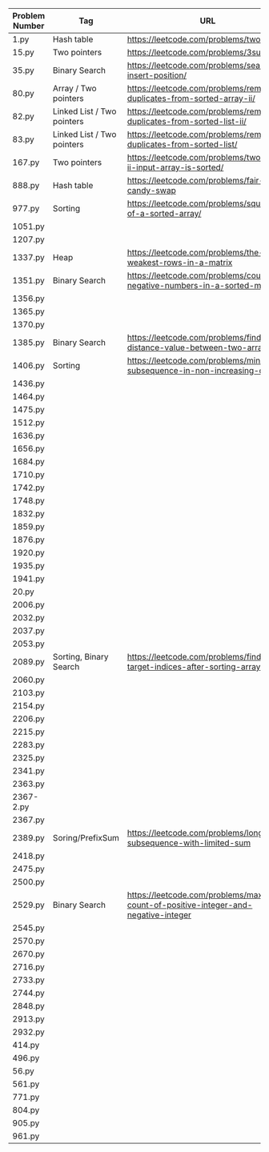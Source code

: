 | Problem Number | Tag                        | URL                                                                                    |
| -------------- | -------------------------- | -------------------------------------------------------------------------------------- |
| 1.py           | Hash table                 | <https://leetcode.com/problems/two-sum/>                                               |
| 15.py          | Two pointers               | <https://leetcode.com/problems/3sum/>                                                  |
| 35.py          | Binary Search              | <https://leetcode.com/problems/search-insert-position/>                                |
| 80.py          | Array / Two pointers       | <https://leetcode.com/problems/remove-duplicates-from-sorted-array-ii/>                |
| 82.py          | Linked List / Two pointers | <https://leetcode.com/problems/remove-duplicates-from-sorted-list-ii/>                 |
| 83.py          | Linked List / Two pointers | <https://leetcode.com/problems/remove-duplicates-from-sorted-list/>                    |
| 167.py         | Two pointers               | <https://leetcode.com/problems/two-sum-ii-input-array-is-sorted/>                      |
| 888.py         | Hash table                 | <https://leetcode.com/problems/fair-candy-swap>                                        |
| 977.py         | Sorting                    | <https://leetcode.com/problems/squares-of-a-sorted-array/>                             |
| 1051.py        |                            |                                                                                        |
| 1207.py        |                            |                                                                                        |
| 1337.py        | Heap                       | <https://leetcode.com/problems/the-k-weakest-rows-in-a-matrix>                         |
| 1351.py        | Binary Search              | <https://leetcode.com/problems/count-negative-numbers-in-a-sorted-matrix>              |
| 1356.py        |                            |                                                                                        |
| 1365.py        |                            |                                                                                        |
| 1370.py        |                            |                                                                                        |
| 1385.py        | Binary Search              | <https://leetcode.com/problems/find-the-distance-value-between-two-arrays>             |
| 1406.py        | Sorting                    | <https://leetcode.com/problems/minimum-subsequence-in-non-increasing-order/>           |
| 1436.py        |                            |                                                                                        |
| 1464.py        |                            |                                                                                        |
| 1475.py        |                            |                                                                                        |
| 1512.py        |                            |                                                                                        |
| 1636.py        |                            |                                                                                        |
| 1656.py        |                            |                                                                                        |
| 1684.py        |                            |                                                                                        |
| 1710.py        |                            |                                                                                        |
| 1742.py        |                            |                                                                                        |
| 1748.py        |                            |                                                                                        |
| 1832.py        |                            |                                                                                        |
| 1859.py        |                            |                                                                                        |
| 1876.py        |                            |                                                                                        |
| 1920.py        |                            |                                                                                        |
| 1935.py        |                            |                                                                                        |
| 1941.py        |                            |                                                                                        |
| 20.py          |                            |                                                                                        |
| 2006.py        |                            |                                                                                        |
| 2032.py        |                            |                                                                                        |
| 2037.py        |                            |                                                                                        |
| 2053.py        |                            |                                                                                        |
| 2089.py        | Sorting, Binary Search     | <https://leetcode.com/problems/find-target-indices-after-sorting-array>                |
| 2060.py        |                            |                                                                                        |
| 2103.py        |                            |                                                                                        |
| 2154.py        |                            |                                                                                        |
| 2206.py        |                            |                                                                                        |
| 2215.py        |                            |                                                                                        |
| 2283.py        |                            |                                                                                        |
| 2325.py        |                            |                                                                                        |
| 2341.py        |                            |                                                                                        |
| 2363.py        |                            |                                                                                        |
| 2367-2.py      |                            |                                                                                        |
| 2367.py        |                            |                                                                                        |
| 2389.py        | Soring/PrefixSum           | <https://leetcode.com/problems/longest-subsequence-with-limited-sum>                   |
| 2418.py        |                            |                                                                                        |
| 2475.py        |                            |                                                                                        |
| 2500.py        |                            |                                                                                        |
| 2529.py        | Binary Search              | <https://leetcode.com/problems/maximum-count-of-positive-integer-and-negative-integer> |
| 2545.py        |                            |                                                                                        |
| 2570.py        |                            |                                                                                        |
| 2670.py        |                            |                                                                                        |
| 2716.py        |                            |                                                                                        |
| 2733.py        |                            |                                                                                        |
| 2744.py        |                            |                                                                                        |
| 2848.py        |                            |                                                                                        |
| 2913.py        |                            |                                                                                        |
| 2932.py        |                            |                                                                                        |
| 414.py         |                            |                                                                                        |
| 496.py         |                            |                                                                                        |
| 56.py          |                            |                                                                                        |
| 561.py         |                            |                                                                                        |
| 771.py         |                            |                                                                                        |
| 804.py         |                            |                                                                                        |
| 905.py         |                            |                                                                                        |
| 961.py         |                            |                                                                                        |

